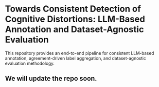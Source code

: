 # Towards Consistent Detection of Cognitive Distortions: LLM-Based Annotation and Dataset-Agnostic Evaluation
This repository provides an end-to-end pipeline for consistent LLM-based annotation, agreement-driven label aggregation, and dataset-agnostic evaluation methodology.
## We will update the repo soon.
